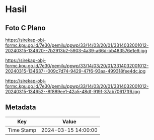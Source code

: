 # Hasil

## Foto C Plano

https://sirekap-obj-formc.kpu.go.id/7e30/pemilu/ppwp/33/14/03/20/01/3314032001012-20240315-134620--7b2913b2-5903-4a39-a66d-bb483576e1e9.jpg

https://sirekap-obj-formc.kpu.go.id/7e30/pemilu/ppwp/33/14/03/20/01/3314032001012-20240315-134637--009c7d74-9429-47f6-93aa-499318fee4dc.jpg

https://sirekap-obj-formc.kpu.go.id/7e30/pemilu/ppwp/33/14/03/20/01/3314032001012-20240315-134652--8f889ee1-42a5-48df-919f-37ab70617ff6.jpg


## Metadata

| Key        | Value               |
| ---------- | ------------------- |
| Time Stamp | 2024-03-15 14:00:00 |




